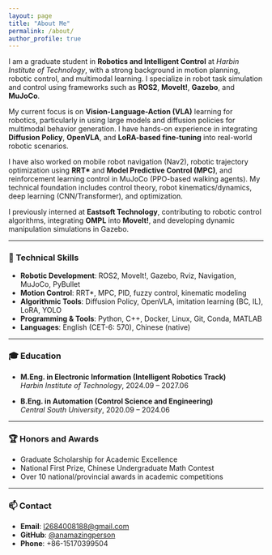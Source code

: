 ```yaml
---
layout: page
title: "About Me"
permalink: /about/
author_profile: true
---
```


I am a graduate student in **Robotics and Intelligent Control** at *Harbin Institute of Technology*, with a strong background in motion planning, robotic control, and multimodal learning. I specialize in robot task simulation and control using frameworks such as **ROS2**, **MoveIt!**, **Gazebo**, and **MuJoCo**.

My current focus is on **Vision-Language-Action (VLA)** learning for robotics, particularly in using large models and diffusion policies for multimodal behavior generation. I have hands-on experience in integrating **Diffusion Policy**, **OpenVLA**, and **LoRA-based fine-tuning** into real-world robotic scenarios.

I have also worked on mobile robot navigation (Nav2), robotic trajectory optimization using **RRT\*** and **Model Predictive Control (MPC)**, and reinforcement learning control in MuJoCo (PPO-based walking agents). My technical foundation includes control theory, robot kinematics/dynamics, deep learning (CNN/Transformer), and optimization.

I previously interned at **Eastsoft Technology**, contributing to robotic control algorithms, integrating **OMPL** into **MoveIt!**, and developing dynamic manipulation simulations in Gazebo.

---

### 🔧 Technical Skills

- **Robotic Development**: ROS2, MoveIt!, Gazebo, Rviz, Navigation, MuJoCo, PyBullet  
- **Motion Control**: RRT*, MPC, PID, fuzzy control, kinematic modeling  
- **Algorithmic Tools**: Diffusion Policy, OpenVLA, imitation learning (BC, IL), LoRA, YOLO  
- **Programming & Tools**: Python, C++, Docker, Linux, Git, Conda, MATLAB  
- **Languages**: English (CET-6: 570), Chinese (native)

---

### 🎓 Education

- **M.Eng. in Electronic Information (Intelligent Robotics Track)**  
  *Harbin Institute of Technology*, 2024.09 – 2027.06

- **B.Eng. in Automation (Control Science and Engineering)**  
  *Central South University*, 2020.09 – 2024.06

---

### 🏆 Honors and Awards

- Graduate Scholarship for Academic Excellence  
- National First Prize, Chinese Undergraduate Math Contest  
- Over 10 national/provincial awards in academic competitions

---

### 📫 Contact

- **Email**: l2684008188@gmail.com  
- **GitHub**: [@anamazingperson](https://github.com/anamazingperson)  
- **Phone**: +86-15170399504
